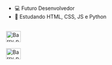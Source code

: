 - 💻 Futuro Desenvolvedor
- 📑 Estudando HTML, CSS, JS e Python
<div style="display: incline_block"><br>
 <img align="center" alt="Barry_py" height="30" width="40" src="https://cdn.jsdelivr.net/gh/devicons/devicon/icons/python/python-original.svg" />
</div>
<div style="display: incline_block"><br>
 <img align="center" alt="Barry_py" height="30" width="40" <img src="https://cdn.jsdelivr.net/gh/devicons/devicon/icons/html5/html5-original.svg" />
</div>
